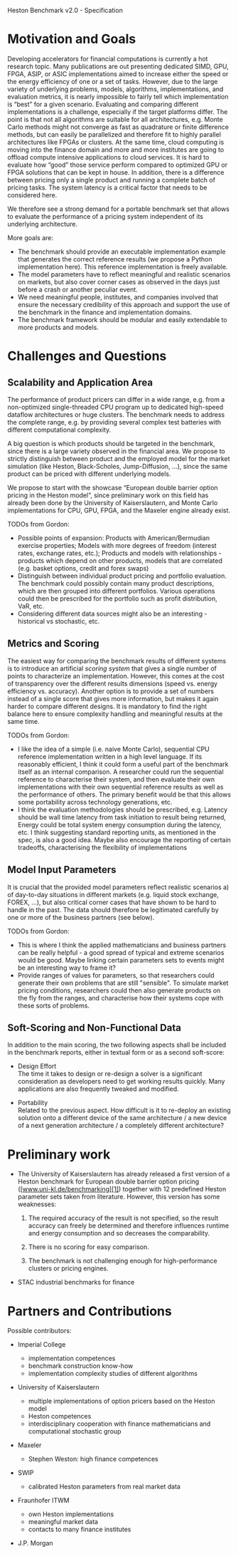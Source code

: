 Heston Benchmark v2.0 - Specification

Motivation and Goals
===

Developing accelerators for financial computations is currently a hot research topic. Many publications are out presenting dedicated SIMD, GPU, FPGA, ASIP, or ASIC implementations aimed to increase either the speed or the energy efficiency of one or a set of tasks. However, due to the large variety of underlying problems, models, algorithms, implementations, and evaluation metrics, it is nearly impossible to fairly tell which implementation is “best” for a given scenario.
Evaluating and comparing different implementations is a challenge, especially if the target platforms differ. The point is that not all algorithms are suitable for all architectures, e.g. Monte Carlo methods might not converge as fast as quadrature or finite difference methods, but can easily be parallelized and therefore fit to highly parallel architectures like FPGAs or clusters.
At the same time, cloud computing is moving into the finance domain and more and more institutes are going to offload compute intensive applications to cloud services.
It is hard to evaluate how “good” those service perform compared to optimized GPU or FPGA solutions that can be kept in house.
In addition, there is a difference between pricing only a single product and running a complete batch of pricing tasks.
The system latency is a critical factor that needs to be considered here.

We therefore see a strong demand for a portable benchmark set that allows to evaluate the performance of a pricing system independent of its underlying architecture.

More goals are:

* The benchmark should provide an executable implementation example that generates the correct reference results (we propose a Python implementation here). This reference implementation is freely available.
* The model parameters have to reflect meaningful and realistic scenarios on markets, but also cover corner cases as observed in the days just before a crash or another peculiar event.
* We need meaningful people, institutes, and companies involved that ensure the necessary credibility of this approach and support the use of the benchmark in the finance and implementation domains.
* The benchmark framework should be modular and easily extendable to more products and models.


Challenges and Questions
===


## Scalability and Application Area

The performance of product pricers can differ in a wide range, e.g. from a non-optimized single-threaded CPU program up to dedicated high-speed dataflow architectures or huge clusters. The benchmark needs to address the complete range, e.g. by providing several complex test batteries with different computational complexity.

A big question is which products should be targeted in the benchmark, since there is a large variety observed in the financial area. We propose to strictly distinguish between product and the employed model for the market simulation (like Heston, Black-Scholes, Jump-Diffusion, …), since the same product can be priced with different underlying models.

We propose to start with the showcase “European double barrier option pricing in the Heston model”, since preliminary work on this field has already been done by the University of Kaiserslautern, and Monte Carlo implementations for CPU, GPU, FPGA, and the Maxeler engine already exist.

TODOs from Gordon: 
* Possible points of expansion: Products with American/Bermudian exercise properties; Models with more degrees of freedom (interest rates, exchange rates, etc.); Products and models with relationships - products which depend on other products, models that are correlated (e.g. basket options, credit and forex swaps)
* Distinguish between individual product pricing and portfolio evaluation. The benchmark could possibly contain many product descriptions, which are then grouped into different portfolios. Various operations could then be prescribed for the portfolio such as profit distribution, VaR, etc.
* Considering different data sources might also be an interesting - historical vs stochastic, etc.


## Metrics and Scoring

The easiest way for comparing the benchmark results of different systems is to introduce an artificial _scoring system_ that gives a single number of points to characterize an implementation. However, this comes at the cost of transparency over the different results dimensions (speed vs. energy efficiency vs. accuracy). Another option is to provide a set of numbers instead of a single score that gives more information, but makes it again harder to compare different designs. It is mandatory to find the right balance here to ensure complexity handling and meaningful results at the same time.

TODOs from Gordon:
* I like the idea of a simple (i.e. naive Monte Carlo), sequential CPU reference implementation written in a high level language. If its reasonably efficient, I think it could form a useful part of the benchmark itself as an internal comparison. A researcher could run the sequential reference to characterise their system, and then evaluate their own implementations with their own sequential reference results as well as the performance of others. The primary benefit would be that this allows some portability across technology generations, etc.
* I think the evaluation methodologies should be prescribed, e.g. Latency should be wall time latency from task initiation to result being returned, Energy could be total system energy consumption during the latency, etc. I think suggesting standard reporting units, as mentioned in the spec, is also a good idea. Maybe also encourage the reporting of certain tradeoffs, characterising the flexibility of implementations

## Model Input Parameters

It is crucial that the provided model parameters reflect realistic scenarios a) of day-to-day situations in different markets (e.g. liquid stock exchange, FOREX, …), but also critical corner cases that have shown to be hard to handle in the past. The data should therefore be legitimated carefully by one or more of the business partners (see below).

TODOs from Gordon:
* This is where I think the applied mathematicians and business partners can be really helpful - a good spread of typical and extreme scenarios would be good. Maybe linking certain parameters sets to events might be an interesting way to frame it?
* Provide ranges of values for parameters, so that researchers could generate their own problems that are still "sensible". To simulate market pricing conditions, researchers could then also generate products on the fly from the ranges, and characterise how their systems cope with these sorts of problems.


## Soft-Scoring and Non-Functional Data

In addition to the main scoring, the two following aspects shall be included in the benchmark reports, either in textual form or as a second soft-score:

* Design Effort  
The time it takes to design or re-design a solver is a significant consideration as developers need to get working results quickly. Many applications are also frequently tweaked and modified.

* Portability  
Related to the previous aspect. How difficult is it to re-deploy an existing solution onto a different device of the same architecture / a new device of a next generation architecture / a completely different architecture? 


Preliminary work
===

* The University of Kaiserslautern has already released a first version of a Heston benchmark for European double barrier option pricing ([www.uni-kl.de/benchmarking][1]) together with 12 predefined Heston parameter sets taken from literature. However, this version has some weaknesses:

   [1]: http://www.uni-kl.de/benchmarking

	1. The required accuracy of the result is not specified, so the result accuracy can freely be determined and therefore influences runtime and energy consumption and so decreases the comparability.

	2. There is no scoring for easy comparison.

	3. The benchmark is not challenging enough for high-performance clusters or pricing engines. 

* STAC industrial benchmarks for finance


Partners and Contributions
===

Possible contributors:

* Imperial College
	* implementation competences
	* benchmark construction know-how
	* implementation complexity studies of different algorithms

* University of Kaiserslautern
	* multiple implementations of option pricers based on the Heston model
	* Heston competences
	* interdisciplinary cooperation with finance mathematicians and computational stochastic group

* Maxeler
	* Stephen Weston: high finance competences

* SWIP
	* calibrated Heston parameters from real market data

* Fraunhofer ITWM
	* own Heston implementations
	* meaningful market data
	* contacts to many finance institutes

* J.P. Morgan
